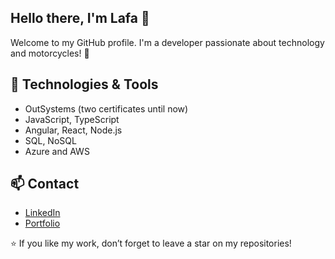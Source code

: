 ## Hello there, I'm Lafa 👋  

Welcome to my GitHub profile. I'm a developer passionate about technology and motorcycles! 🚀  

## 🔧 Technologies & Tools  
- OutSystems (two certificates until now) 
- JavaScript, TypeScript  
- Angular, React, Node.js  
- SQL, NoSQL
- Azure and AWS

## 📫 Contact  
- [LinkedIn](https://www.linkedin.com/in/lafadovale-outsystems/)  
- [Portfolio](https://personal-kpwwg6kq.outsystemscloud.com/OutSystemsPortfolio/)  

⭐ If you like my work, don’t forget to leave a star on my repositories!  
